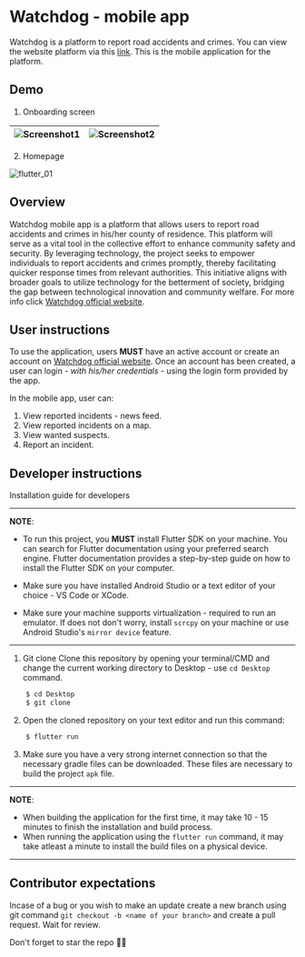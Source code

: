 # Watchdog - mobile app
Watchdog is a platform to report road accidents and crimes. You can view the website platform via this [link](https://watch-dog-website.onrender.com/auth/login/). This is the mobile application for the platform.

## Demo
1. Onboarding screen

| ![Screenshot1](https://github.com/morikeli/watchdog-mobile-app/assets/78599959/3ff0cccd-e303-46da-951e-e3b53e39e7cc) | ![Screenshot2](https://github.com/morikeli/watchdog-mobile-app/assets/78599959/e50a1ed2-8e4f-40c4-b796-fca43f3bf732) |
|:-----------------------:|:-----------------------:|


2. Homepage

![flutter_01](https://github.com/morikeli/watchdog-mobile-app/assets/78599959/721b5b3b-fadf-45a3-8bc1-a8177a68031f)



## Overview
Watchdog mobile app is a platform that allows users to report road accidents and crimes in his/her county of residence.  This platform will serve as a vital tool in the collective effort to enhance community safety and security. By leveraging technology, the project seeks to empower individuals to report accidents and crimes promptly, thereby facilitating quicker response times from relevant authorities. This initiative aligns with broader goals to utilize technology for the betterment of society, bridging the gap between technological innovation and community welfare. For more info click [Watchdog official website](https://watch-dog-website.onrender.com/auth/login/).

## User instructions
To use the application, users **MUST** have an active account or create an account on [Watchdog official website](https://watch-dog-website.onrender.com/auth/signup/). Once an account has been created, a user can login - *with his/her credentials* - using the login form provided by the app.

In the mobile app, user can:
    
1. View reported incidents - news feed.
2. View reported incidents on a map.
3. View wanted suspects.
4. Report an incident.

## Developer instructions
Installation guide for developers


---
**NOTE**: 
* To run this project, you **MUST** install Flutter SDK on your machine. You can search for Flutter documentation using your preferred search engine. Flutter documentation provides a step-by-step guide on how to install the Flutter SDK on your computer.

* Make sure you have installed Android Studio or a text editor of your choice - VS Code or XCode.

* Make sure your machine supports virtualization - required to run an emulator. If does not don't worry, install `scrcpy` on your machine or use Android Studio's `mirror device` feature.

---


1. Git clone
Clone this repository by opening your terminal/CMD and change the current working directory to Desktop - use `cd Desktop` command.
```bash
    $ cd Desktop
    $ git clone 
```

2. Open the cloned repository on your text editor and run this command:
```bash
    $ flutter run
```
3. Make sure you have a very strong internet connection so that the necessary gradle files can be downloaded. These files are necessary to build the project `apk` file.

---
**NOTE**:
* When building the application for the first time, it may take 10 - 15 minutes to finish the installation and build process.
* When running the application using the `flutter run` command, it may take atleast a minute to install the build files on a physical device.
---


## Contributor expectations
Incase of a bug or you wish to make an update create a new branch using git command `git checkout -b <name of your branch>` and create a pull request. Wait for review.

Don't forget to star the repo 🌟😉
